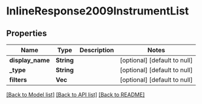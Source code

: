 # InlineResponse2009InstrumentList

## Properties
Name | Type | Description | Notes
------------ | ------------- | ------------- | -------------
**display_name** | **String** |  | [optional] [default to null]
**_type** | **String** |  | [optional] [default to null]
**filters** | **Vec<String>** |  | [optional] [default to null]

[[Back to Model list]](../README.md#documentation-for-models) [[Back to API list]](../README.md#documentation-for-api-endpoints) [[Back to README]](../README.md)


